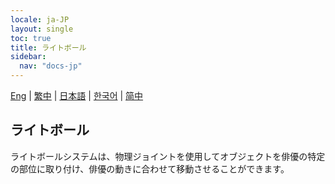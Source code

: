```yaml
---
locale: ja-JP
layout: single
toc: true
title: ライトボール
sidebar:
  nav: "docs-jp"
---
```

[Eng](/dancexr/features/lightball) | [繁中](/tw/dancexr/features/lightball) | [日本語](/jp/dancexr/features/lightball) | [한국어](/kr/dancexr/features/lightball) | [简中](/zh/dancexr/features/lightball)

## ライトボール
ライトボールシステムは、物理ジョイントを使用してオブジェクトを俳優の特定の部位に取り付け、俳優の動きに合わせて移動させることができます。